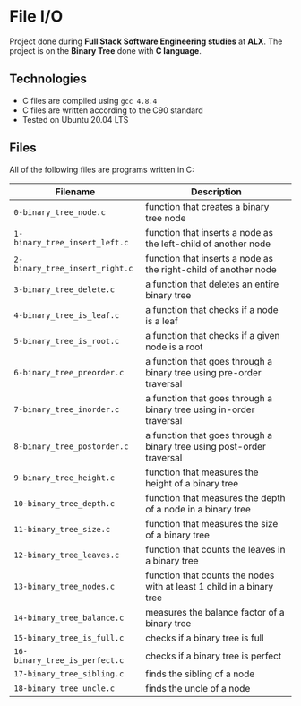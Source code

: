 # File I/O

Project done during **Full Stack Software Engineering studies** at **ALX**. The project is on the **Binary Tree** done with **C language**.

## Technologies
* C files are compiled using `gcc 4.8.4`
* C files are written according to the C90 standard
* Tested on Ubuntu 20.04 LTS

## Files
All of the following files are programs written in C:

| Filename | Description |
| -------- | ----------- |
| `0-binary_tree_node.c` | function that creates a binary tree node |
| `1-binary_tree_insert_left.c` | function that inserts a node as the left-child of another node |
| `2-binary_tree_insert_right.c` | function that inserts a node as the right-child of another node |
| `3-binary_tree_delete.c` | a function that deletes an entire binary tree |
| `4-binary_tree_is_leaf.c` | a function that checks if a node is a leaf |
| `5-binary_tree_is_root.c` | a function that checks if a given node is a root |
| `6-binary_tree_preorder.c` | a function that goes through a binary tree using pre-order traversal |
| `7-binary_tree_inorder.c` | a function that goes through a binary tree using in-order traversal |
| `8-binary_tree_postorder.c` | a function that goes through a binary tree using post-order traversal |
| `9-binary_tree_height.c` | function that measures the height of a binary tree |
| `10-binary_tree_depth.c` | function that measures the depth of a node in a binary tree |
| `11-binary_tree_size.c` | function that measures the size of a binary tree |
| `12-binary_tree_leaves.c` | function that counts the leaves in a binary tree |
| `13-binary_tree_nodes.c` | function that counts the nodes with at least 1 child in a binary tree |
| `14-binary_tree_balance.c` |  measures the balance factor of a binary tree |
| `15-binary_tree_is_full.c` | checks if a binary tree is full |
| `16-binary_tree_is_perfect.c` | checks if a binary tree is perfect |
| `17-binary_tree_sibling.c` | finds the sibling of a node |
| `18-binary_tree_uncle.c` | finds the uncle of a node |
